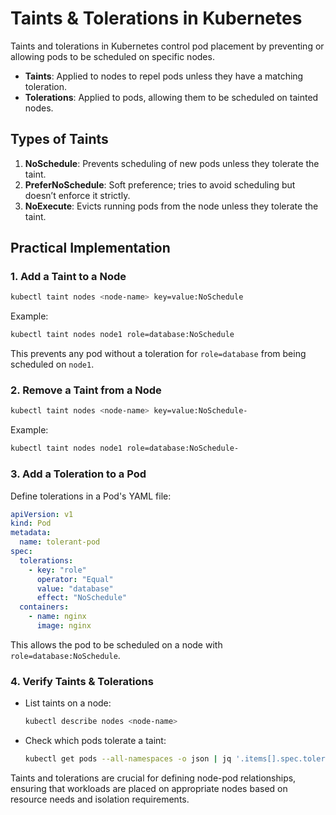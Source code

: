 # Taints & Tolerations in Kubernetes  
 
Taints and tolerations in Kubernetes control pod placement by preventing or allowing pods to be scheduled on specific nodes.

- **Taints**: Applied to nodes to repel pods unless they have a matching toleration.
- **Tolerations**: Applied to pods, allowing them to be scheduled on tainted nodes.

## **Types of Taints**
1. **NoSchedule**: Prevents scheduling of new pods unless they tolerate the taint.
2. **PreferNoSchedule**: Soft preference; tries to avoid scheduling but doesn’t enforce it strictly.
3. **NoExecute**: Evicts running pods from the node unless they tolerate the taint.

## **Practical Implementation**

### **1. Add a Taint to a Node**
```bash
kubectl taint nodes <node-name> key=value:NoSchedule
```
Example:
```bash
kubectl taint nodes node1 role=database:NoSchedule
```
This prevents any pod without a toleration for `role=database` from being scheduled on `node1`.

### **2. Remove a Taint from a Node**
```bash
kubectl taint nodes <node-name> key=value:NoSchedule-
```
Example:
```bash
kubectl taint nodes node1 role=database:NoSchedule-
```

### **3. Add a Toleration to a Pod**
Define tolerations in a Pod's YAML file:
```yaml
apiVersion: v1
kind: Pod
metadata:
  name: tolerant-pod
spec:
  tolerations:
    - key: "role"
      operator: "Equal"
      value: "database"
      effect: "NoSchedule"
  containers:
    - name: nginx
      image: nginx
```
This allows the pod to be scheduled on a node with `role=database:NoSchedule`.

### **4. Verify Taints & Tolerations**
- List taints on a node:
  ```bash
  kubectl describe nodes <node-name>
  ```
- Check which pods tolerate a taint:
  ```bash
  kubectl get pods --all-namespaces -o json | jq '.items[].spec.tolerations'
  ```

Taints and tolerations are crucial for defining node-pod relationships, ensuring that workloads are placed on appropriate nodes based on resource needs and isolation requirements.

